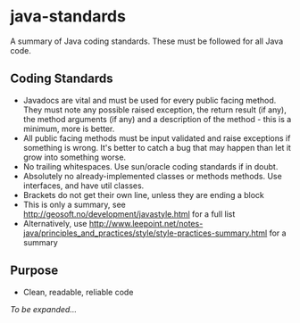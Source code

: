 java-standards
==========

A summary of Java coding standards. These must be followed for all Java code.

## Coding Standards
* Javadocs are vital and must be used for every public facing method. They must note any possible raised exception, the return result (if any), the method arguments (if any) and a description of the method - this is a minimum, more is better.
* All public facing methods must be input validated and raise exceptions if something is wrong. It's better to catch a bug that may happen than let it grow into something worse.
* No trailing whitespaces. Use sun/oracle coding standards if in doubt.
* Absolutely no already-implemented classes or methods methods. Use interfaces, and have util classes.
* Brackets do not get their own line, unless they are ending a block
* This is only a summary, see http://geosoft.no/development/javastyle.html for a full list
* Alternatively, use http://www.leepoint.net/notes-java/principles_and_practices/style/style-practices-summary.html for a summary

## Purpose
* Clean, readable, reliable code

*To be expanded...*